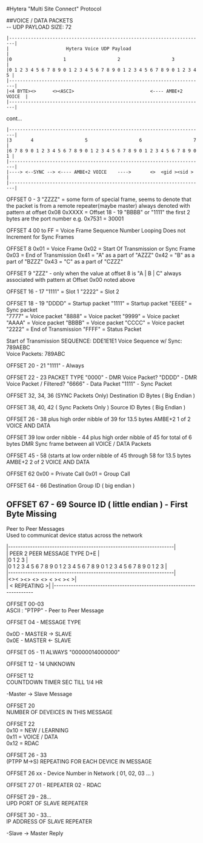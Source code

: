 #Hytera "Multi Site Connect" Protocol  

##VOICE / DATA PACKETS  
-- UDP PAYLOAD SIZE: 72  
```
|------------------------------------------------------------------------|
|                     Hytera Voice UDP Payload                           |
|0                   1                   2                   3           | 
|0 1 2 3 4 5 6 7 8 9 0 1 2 3 4 5 6 7 8 9 0 1 2 3 4 5 6 7 8 9 0 1 2 3 4 5 |
|------------------------------------------------------------------------|
|<4 BYTE><>      <><ASCI>                            <---- AMBE+2 VOICE  |
|------------------------------------------------------------------------|
```
cont...
```
|------------------------------------------------------------------------|
|3       4                   5                   6                   7   |  
|6 7 8 9 0 1 2 3 4 5 6 7 8 9 0 1 2 3 4 5 6 7 8 9 0 1 2 3 4 5 6 7 8 9 0 1 |
|------------------------------------------------------------------------|
|----> <--SYNC --> <---- AMBE+2 VOICE    ---->       <>  <gid ><sid >    |
|------------------------------------------------------------------------|
```
OFFSET 0 - 3
  "ZZZZ"        = some form of special frame, seems to denote that the
                  packet is from a remote repeater(maybe master)
                  always denoted with pattern at offset 0x08
  0xXXXX        = Offset 18 - 19 "BBBB" or "1111"
                  the first 2 bytes are the port number e.g. 0x7531 = 30001

OFFSET 4 
  00 to FF = Voice Frame Sequence Number Looping
             Does not Increment for Sync Frames

OFFSET 8
  0x01 = Voice Frame
  0x02 = Start Of Transmission or Sync Frame
  0x03 = End of Transmission 
  0x41 = "A" as a part of "AZZZ"
  0x42 = "B" as a part of "BZZZ"
  0x43 = "C" as a part of "CZZZ"

OFFSET 9
  "ZZZ" - only when the value at offset 8 is "A | B | C"
          always associated with pattern at Offset 0x00 noted above

OFFSET 16 - 17
  "1111" = Slot 1
  "2222" = Slot 2

OFFSET 18 - 19
  "DDDD" = Startup packet
  "1111" = Startup packet
  "EEEE" = Sync packet  
  "7777" = Voice packet
  "8888" = Voice packet
  "9999" = Voice packet
  "AAAA" = Voice packet
  "BBBB" = Voice packet
  "CCCC" = Voice packet
  "2222" = End of Transmission
  "FFFF" = Status Packet
  
  Start of Transmission SEQUENCE: DDE1E1E1
  Voice Sequence w/ Sync: 789AEBC  
  Voice Packets: 789ABC 
  
OFFSET 20 - 21
  "1111" - Always

OFFSET 22 - 23 
  PACKET TYPE
  "0000" - DMR Voice Packet?
  "DDDD" - DMR Voice Packet / Filtered?
  "6666" - Data Packet
  "1111" - Sync Packet

OFFSET 32, 34, 36 (SYNC Packets Only)
  Destination ID Bytes ( Big Endian )

OFFSET 38, 40, 42 ( Sync Packets Only )
  Source ID Bytes ( Big Endian )

OFFSET 26 - 38 plus high order nibble of 39 for 13.5 bytes
  AMBE+2 1 of 2 VOICE AND DATA 

OFFSET 39 low order nibble - 44 plus high order nibble of 45 for total of 6 bytes
  DMR Sync frame between all VOICE / DATA Packets
  
OFFSET 45 - 58 (starts at low order nibble of 45 through 58 for 13.5 bytes
  AMBE+2 2 of 2 VOICE AND DATA
  
OFFSET 62
  0x00 = Private Call
  0x01 = Group Call

OFFSET 64 - 66
  Destination Group ID ( big endian )

OFFSET 67 - 69 
  Source ID ( little endian ) - First Byte Missing
-----------------------------------------------------------------------------------------

Peer to Peer Messages  
Used to communicat device status across the network 



|--------------------------------------------------------------------|  
|                        PEER 2 PEER MESSAGE TYPE D+E                |  
|0                   1                   2                   3       |  
|0 1 2 3 4 5 6 7 8 9 0 1 2 3 4 5 6 7 8 9 0 1 2 3 4 5 6 7 8 9 0 1 2 3 |  
|--------------------------------------------------------------------|  
|<ASCII  ><><           ><>              <>  <>      <  ><  ><      >|    
|                                                    <   REPEATING  >|
|---------------------------------------------------------------------  

OFFSET 00-03  
  ASCII : "PTPP" - Peer to Peer Message  
  

OFFSET 04 - MESSAGE TYPE  
  
  0x0D - MASTER -> SLAVE  
  0x0E - MASTER <- SLAVE  

OFFSET 05 - 11 
  ALWAYS "00000014000000"

OFFSET 12 - 14
  UNKNOWN

OFFSET 12  
  COUNTDOWN TIMER SEC TILL 1/4 HR  

-Master -> Slave Message

OFFSET 20  
   NUMBER OF DEVEICES IN THIS MESSAGE  

OFFSET 22  
   0x10 = NEW / LEARNING  
   0x11 = VOICE / DATA  
   0x12 = RDAC  

OFFSET 26 - 33  
  (PTPP M->S) REPEATING FOR EACH DEVICE IN MESSAGE

OFFSET 26
  xx - Device Number in Network ( 01, 02, 03 ... )
  
OFFSET 27 
  01 - REPEATER
  02 - RDAC 

OFFSET 29 - 28...  
    UPD PORT OF SLAVE REPEATER  

OFFSET 30 - 33...  
    IP ADDRESS OF SLAVE REPEATER  

-Slave -> Master Reply 
